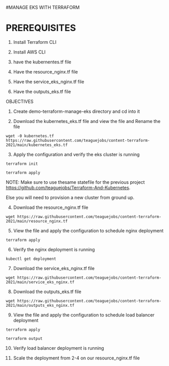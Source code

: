 #MANAGE EKS WITH TERRAFORM

# PREREQUISITES

1. Install Terraform CLI

2. Install AWS CLI

3. have the kubernentes.tf file

4. Have the resource_nginx.tf file

5. Have the service_eks_nginx.tf file

6. Have the outputs_eks.tf file


OBJECTIVES

1. Create demo-terraform-manage-eks directory and cd into it

2. Download the kubernetes_eks.tf file and view the file and Rename the file

`wget -0 kubernetes.tf https://raw.githubusercontent.com/teaguejobs/content-terraform-2021/main/kubernetes_eks.tf`

3. Apply the configuration and verify the eks cluster is running 

`terraform init`

`terraform apply`

NOTE: Make sure to use thesame statefile for the previous project https://github.com/teaguejobs/Terraform-And-Kubernetes.

Else you will need to provision a new cluster from ground up.

4. Download the resource_nginx.tf file

`wget https://raw.githubusercontent.com/teaguejobs/content-terraform-2021/main/resource_nginx.tf`

5. View the file and apply the configuration to schedule nginx deployment

`terraform apply`

6. Verify the nginx deployment is running

`kubectl get deployment`

7. Download the service_eks_nginx.tf file 

`wget https://raw.githubusercontent.com/teaguejobs/content-terraform-2021/main/service_eks_nginx.tf`


8. Download the outputs_eks.tf file


`wget https://raw.githubusercontent.com/teaguejobs/content-terraform-2021/main/outputs_eks_nginx.tf`

9. View the file and apply the configuration to schedule load balancer deployment

`terraform apply`

`terraform output`


10. Verify load balancer deployment is running


11. Scale the deployment from 2-4 on our resource_nginx.tf file
